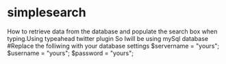 # simplesearch
How to retrieve data from the database and populate the search box when typing.Using typeahead twitter plugin
So Iwill be using mySql database
#Replace the folliwing with your database settings
$servername = "yours";
$username = "yours";
$password = "yours";
